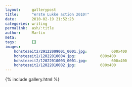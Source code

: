 ```yaml
---
layout:     gallerypost
title:      "erste Lukke action 2010!"
date:       2010-02-19 21:52:23
categories: writing
permalink:  ash/:title
author:     Martin
meta:
tags:       []
images:
    hohstezeit2/29122009001_0001.jpg:           600x400
    hohstezeit2/12022010004.jpg:           600x400
    hohstezeit2/12022010003_0001.jpg:           600x400
    hohstezeit2/12022010002.jpg:           600x400
---
```


{% include gallery.html %}
